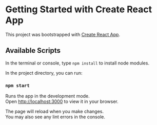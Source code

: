 # Getting Started with Create React App

This project was bootstrapped with [Create React App](https://github.com/facebook/create-react-app).

## Available Scripts

In the terminal or console, type `npm install` to install node modules.

In the project directory, you can run:

### `npm start`

Runs the app in the development mode.\
Open [http://localhost:3000](http://localhost:3000) to view it in your browser.

The page will reload when you make changes.\
You may also see any lint errors in the console.
